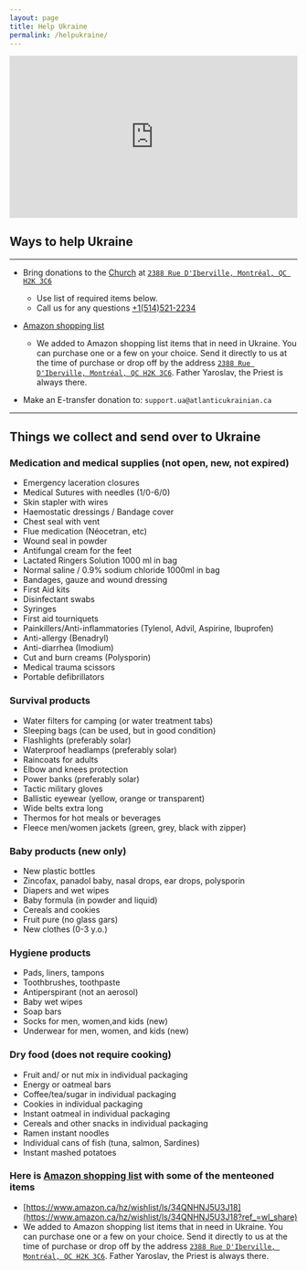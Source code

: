 ```yaml
---
layout: page
title: Help Ukraine
permalink: /helpukraine/
---
```


<div style="position: relative;
  overflow: hidden;
  width: 100%;
  padding-top: 56.25%;">
    <iframe style="position: absolute;
top: 0;
left: 0;
bottom: 0;
right: 0;
width: 100%;
height: 100%;" src="https://www.youtube.com/embed/YK1-bxgVvSw?&autoplay=1" frameborder="0"></iframe>
</div>


## Ways to help Ukraine
----
* Bring donations to the [Church](https://goo.gl/maps/bzQcvRP5gcxKyXX1A) at [`2388 Rue D'Iberville, Montréal, QC H2K 3C6`](https://goo.gl/maps/bzQcvRP5gcxKyXX1A)
  * Use list of required items below.
  * Call us for any questions [+1(514)521-2234](tel:+1(514)521-2234)
  
* [Amazon shopping list](https://www.amazon.ca/hz/wishlist/ls/34QNHNJ5U3J18?ref_=wl_share)
  * We added to Amazon shopping list items that in need in Ukraine. 
  You can purchase one or a few on your choice. Send it directly to us at the time of purchase or drop off by the address [`2388 Rue D'Iberville, Montréal, QC H2K 3C6`](https://goo.gl/maps/bzQcvRP5gcxKyXX1A). 
  Father Yaroslav, the Priest is always there.

* Make an E-transfer donation to: `support.ua@atlanticukrainian.ca`

----
## Things we collect and send over to Ukraine

### Medication and medical supplies (not open, new, not expired)
* Emergency laceration closures
* Medical Sutures with needles (1/0-6/0)
* Skin stapler with wires 
* Haemostatic dressings / Bandage cover
* Chest seal with vent
* Flue medication (Néocetran, etc)
* Wound seal in powder
* Antifungal cream for the feet
* Lactated Ringers Solution 1000 ml in bag
* Normal saline / 0.9% sodium chloride 1000ml in bag
* Bandages, gauze and wound dressing
* First Aid kits
* Disinfectant swabs
* Syringes
* First aid tourniquets
* Painkillers/Anti-inflammatories  (Tylenol, Advil, Aspirine, Ibuprofen)
* Anti-allergy (Benadryl)
* Anti-diarrhea (Imodium)
* Cut and burn creams (Polysporin)
* Medical trauma scissors
* Portable defibrillators

### Survival products
* Water filters for camping (or water treatment tabs)
* Sleeping bags (can be used, but in good condition)
* Flashlights (preferably solar)
* Waterproof headlamps (preferably solar)
* Raincoats for adults
* Elbow and knees protection
* Power banks (preferably solar)
* Tactic military gloves
* Ballistic eyewear (yellow, orange or transparent)
* Wide belts extra long
* Thermos for hot meals or beverages
* Fleece men/women jackets (green, grey, black with zipper)

### Baby products (new only)
* New plastic bottles
* Zincofax, panadol baby, nasal drops, ear drops, polysporin
* Diapers and wet wipes
* Baby formula (in powder and liquid)
* Cereals and cookies
* Fruit pure (no glass gars)
* New clothes (0-3 y.o.)

### Hygiene products
* Pads, liners, tampons
* Toothbrushes, toothpaste
* Antiperspirant (not an aerosol)
* Baby wet wipes
* Soap bars
* Socks for men, women,and kids (new)
* Underwear for men, women, and kids (new)

### Dry food (does not require cooking)
* Fruit and/ or nut mix in individual packaging
* Energy or oatmeal bars
* Coffee/tea/sugar in individual packaging
* Cookies in individual packaging
* Instant oatmeal in individual packaging
* Cereals and other snacks in individual packaging
* Ramen instant noodles
* Individual cans of fish (tuna, salmon, Sardines)
* Instant mashed potatoes

### Here is [Amazon shopping list](https://www.amazon.ca/hz/wishlist/ls/34QNHNJ5U3J18?ref_=wl_share) with some of the menteoned items
* [https://www.amazon.ca/hz/wishlist/ls/34QNHNJ5U3J18](https://www.amazon.ca/hz/wishlist/ls/34QNHNJ5U3J18?ref_=wl_share)
* We added to Amazon shopping list items that in need in Ukraine.
      You can purchase one or a few on your choice. Send it directly to us at the time of purchase or drop off by the address [`2388 Rue D'Iberville, Montréal, QC H2K 3C6`](https://goo.gl/maps/bzQcvRP5gcxKyXX1A).
      Father Yaroslav, the Priest is always there.
